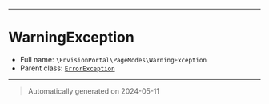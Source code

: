 ***

# WarningException





* Full name: `\EnvisionPortal\PageModes\WarningException`
* Parent class: [`ErrorException`](../../ErrorException.md)






***
> Automatically generated on 2024-05-11
